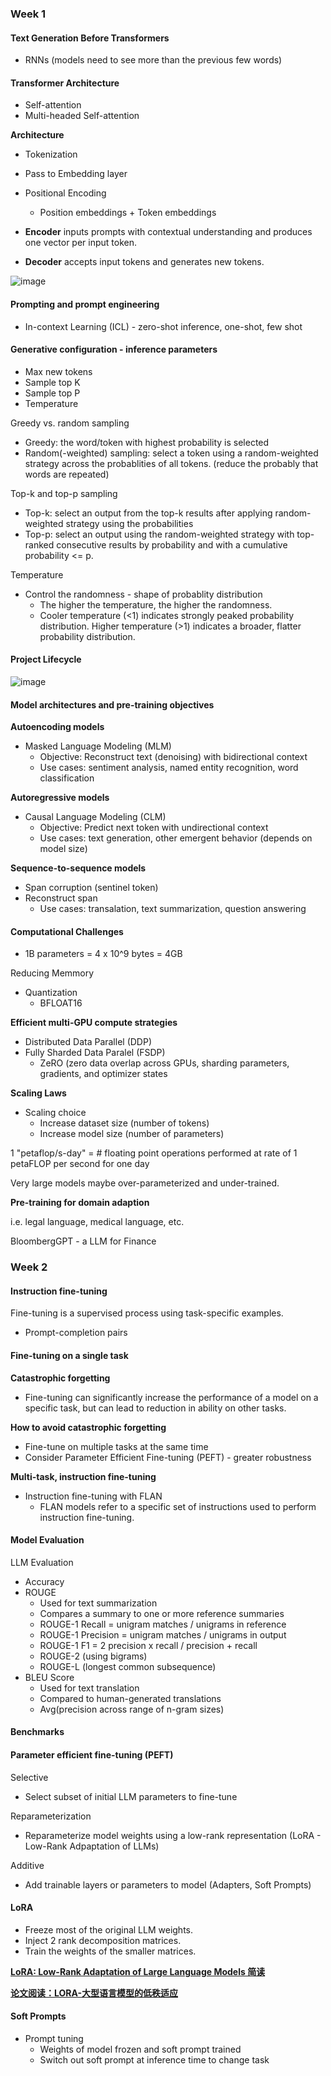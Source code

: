### Week 1

#### Text Generation Before Transformers

- RNNs (models need to see more than the previous few words)

#### Transformer Architecture

- Self-attention
- Multi-headed Self-attention

**Architecture**
- Tokenization
- Pass to Embedding layer
- Positional Encoding
  - Position embeddings + Token embeddings

- **Encoder** inputs prompts with contextual understanding and produces one vector per input token.
- **Decoder** accepts input tokens and generates new tokens.

![image](https://github.com/zixi-liu/ML-System-Design/assets/46979228/0acaa3f7-6bba-42fb-9bd1-2245d455b01a)

#### Prompting and prompt engineering

- In-context Learning (ICL) - zero-shot inference, one-shot, few shot

#### Generative configuration - inference parameters

- Max new tokens
- Sample top K
- Sample top P
- Temperature

Greedy vs. random sampling 
- Greedy: the word/token with highest probability is selected
- Random(-weighted) sampling: select a token using a random-weighted strategy across the probablities of all tokens. (reduce the probably that words are repeated)

Top-k and top-p sampling
- Top-k: select an output from the top-k results after applying random-weighted strategy using the probabilities
- Top-p: select an output using the random-weighted strategy with top-ranked consecutive results by probability and with a cumulative probability <= p.

Temperature
- Control the randomness - shape of probablity distribution
  - The higher the temperature, the higher the randomness.
  - Cooler temperature (<1) indicates strongly peaked probability distribution. Higher temperature (>1) indicates a broader, flatter probability distribution.

#### Project Lifecycle

![image](https://github.com/zixi-liu/ML-System-Design/assets/46979228/b75140c7-991d-4c73-9be4-c2aae4d1b72f)

#### Model architectures and pre-training objectives

**Autoencoding models**
- Masked Language Modeling (MLM)
  - Objective: Reconstruct text (denoising) with bidirectional context
  - Use cases: sentiment analysis, named entity recognition, word classification

**Autoregressive models**
- Causal Language Modeling (CLM)
  - Objective: Predict next token with undirectional context
  - Use cases: text generation, other emergent behavior (depends on model size)
 
**Sequence-to-sequence models**
- Span corruption (sentinel token)
- Reconstruct span
  - Use cases: transalation, text summarization, question answering

#### Computational Challenges

- 1B parameters = 4 x 10^9 bytes = 4GB

Reducing Memmory
- Quantization
  - BFLOAT16

**Efficient multi-GPU compute strategies**

- Distributed Data Parallel (DDP)
- Fully Sharded Data Paralel (FSDP)
  - ZeRO (zero data overlap across GPUs, sharding parameters, gradients, and optimizer states

**Scaling Laws**
- Scaling choice
  - Increase dataset size (number of tokens)
  - Increase model size (number of parameters)

1 "petaflop/s-day" = # floating point operations performed at rate of 1 petaFLOP per second for one day

Very large models maybe over-parameterized and under-trained.

**Pre-training for domain adaption**

i.e. legal language, medical language, etc.

BloombergGPT - a LLM for Finance

### Week 2

#### Instruction fine-tuning

Fine-tuning is a supervised process using task-specific examples.
- Prompt-completion pairs

#### Fine-tuning on a single task

**Catastrophic forgetting**
- Fine-tuning can significantly increase the performance of a model on a specific task, but can lead to reduction in ability on other tasks.

**How to avoid catastrophic forgetting**
- Fine-tune on multiple tasks at the same time
- Consider Parameter Efficient Fine-tuning (PEFT) - greater robustness

**Multi-task, instruction fine-tuning**
- Instruction fine-tuning with FLAN
  - FLAN models refer to a specific set of instructions used to perform instruction fine-tuning.

#### Model Evaluation

LLM Evaluation
- Accuracy
- ROUGE
  - Used for text summarization
  - Compares a summary to one or more reference summaries
  - ROUGE-1 Recall = unigram matches / unigrams in reference
  - ROUGE-1 Precision = unigram matches / unigrams in output
  - ROUGE-1 F1 = 2 precision x recall / precision + recall
  - ROUGE-2 (using bigrams)
  - ROUGE-L (longest common subsequence)
- BLEU Score
  - Used for text translation
  - Compared to human-generated translations
  - Avg(precision across range of n-gram sizes)

#### Benchmarks

#### Parameter efficient fine-tuning (PEFT)

Selective
- Select subset of initial LLM parameters to fine-tune

Reparameterization
- Reparameterize model weights using a low-rank representation (LoRA - Low-Rank Adpaptation of LLMs)

Additive 
- Add trainable layers or parameters to model (Adapters, Soft Prompts)

#### LoRA

- Freeze most of the original LLM weights.
- Inject 2 rank decomposition matrices.
- Train the weights of the smaller matrices.

[**LoRA: Low-Rank Adaptation of Large Language Models 简读**](https://zhuanlan.zhihu.com/p/514033873)

[**论文阅读：LORA-大型语言模型的低秩适应**](https://zhuanlan.zhihu.com/p/611557340)

#### Soft Prompts

- Prompt tuning
  - Weights of model frozen and soft prompt trained
  - Switch out soft prompt at inference time to change task




